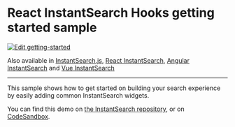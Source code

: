 # React InstantSearch Hooks getting started sample

[![Edit getting-started](https://codesandbox.io/static/img/play-codesandbox.svg)](https://codesandbox.io/s/github/algolia/doc-code-samples/tree/master/react-instantsearch-hooks/getting-started)

Also available in [InstantSearch.js](../../instantsearch.js/getting-started/), [React InstantSearch](../../react-instantsearch/getting-started/), [Angular InstantSearch](../../angular-instantsearch/getting-started/) and [Vue InstantSearch](../../vue-instantsearch/getting-started/)

---

This sample shows how to get started on building your search experience by easily adding common InstantSearch widgets. 

You can find this demo on [the InstantSearch repository](https://github.com/algolia/instantsearch/tree/master/examples/react-hooks/getting-started), or on [CodeSandbox](https://codesandbox.io/s/github/algolia/instantsearch/tree/master/examples/react-hooks/getting-started).
